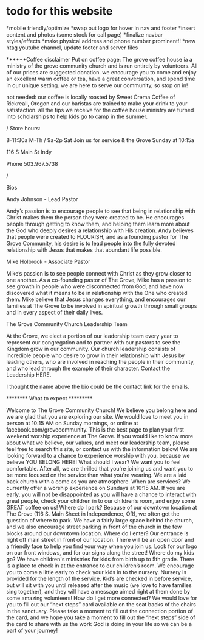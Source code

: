 # todo for this website

*mobile friendly/optimize
*swap out logo for hover in nav and footer
*insert content and photos (some stock for call page)
*finalize navbar styles/effects
*make physical address and phone number prominent!!
*new htag youtube channel, update footer and server files

******Coffee disclaimer
Put on coffee page:
The grove coffee house ia a ministry of the grove community church and is run entirely by volunteers.
All of our prices are suggested donation.
we encourage you to come and enjoy an excellent warm coffee or tea, have a great conversation, and spend time in our unique setting. we are here to serve our community, so stop on in!

not needed:
our coffee is locally roasted by Sweet Crema Coffee of Rickreall, Oregon and our baristas are trained to make your drink to your satisfaction. all the tips we receive for the coffee house ministry are turned into scholarships to help kids go to camp in the summer.

/
Store hours:

8-11:30a M-Th / 9a-2p Sat
Join us for service & the Grove Sunday at 10:15a

116 S Main St Indy

Phone 503.967.5738

/

Bios

Andy Johnson - Lead Pastor

Andy’s passion is to encourage people to see that being in relationship with Christ makes them the person they were created to be.  He encourages people through getting to know them, and helping them learn more about the God who deeply desires a relationship with His creation.  Andy believes that people were created to FLOURISH, and as a founding pastor for The Grove Community, his desire is to lead people into the fully devoted relationship with Jesus that makes that abundant life possible.

Mike Holbrook - Associate Pastor

Mike’s passion is to see people connect with Christ as they grow closer to one another.  As a co-founding pastor of The Grove, Mike has a passion to see growth in people who were disconnected from God, and have now discovered what it means to be in relationship with the One who created them.  Mike believe that Jesus changes everything, and encourages our families at The Grove to be involved in spiritual growth through small groups and in every aspect of their daily lives.

The Grove Community Church Leadership Team

At the Grove, we elect a portion of our leadership team every year to represent our congregation and to partner with our pastors to see the Kingdom grow in our community.  Our church leadership consists of incredible people who desire to grow in their relationship with Jesus by leading others, who are involved in reaching the people in their community, and who lead through the example of their character.  Contact the Leadership HERE.  

I thought the name above the bio could be the contact link for the emails.

******** What to expect *********

Welcome to The Grove Community Church! We believe you
belong here and we are glad that you are exploring our site.
We would love to meet you in person at 10:15 AM on Sunday
mornings, or online at facebook.com/grovecommunity. This is
the best page to plan your first weekend worship experience at
The Grove. If you would like to know more about what we
believe, our values, and meet our leadership team, please feel
free to search this site, or contact us with the information below!
We are looking forward to a chance to experience worship with
you, because we believe YOU BELONG HERE!
What should I wear?
We want you to feel comfortable. After all, we are thrilled that
you're joining us and want you to be more focused on the
service than what you're wearing. We are a laid back church
with a come as you are atmosphere.
When are services?
We currently offer a worship experience on Sundays at 10:15
AM. If you are early, you will not be disappointed as you will
have a chance to interact with great people, check your children
in to our children’s room, and enjoy some GREAT coffee on us!
Where do I park?
Because of our downtown location at The Grove (116 S. Main
Sheet in Independence, OR), we often get the question of
where to park. We have a fairly large space behind the church,
and we also encourage street parking in front of the church in
the few blocks around our downtown location.
Where do I enter?
Our entrance is right off main street in front of our location.
There will be an open door and a friendly face to help you find
your way when you join us. Look for our logo on our front
windows, and for our signs along the street!
Where do my kids go?
We have children's ministries for kids from birth up to 5th
grade. There is a place to check in at the entrance to our
children’s room. We encourage you to come a little early to
check your kids in to the nursery. Nursery is provided for the
length of the service. Kid’s are checked in before service, but
will sit with you until released after the music (we love to have
families sing together), and they will have a message aimed
right at them done by some amazing volunteers!
How do I get more connected?
We would love for you to fill out our “next steps” card available
on the seat backs of the chairs in the sanctuary. Please take a
moment to fill out the connection portion of the card, and we
hope you take a moment to fill out the “next steps” side of the
card to share with us the work God is doing in your life so we
can be a part of your journey!

